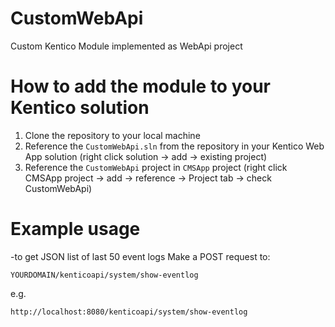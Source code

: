 CustomWebApi
=======================
Custom Kentico Module implemented as WebApi project

How to add the module to your Kentico solution
=======================
1. Clone the repository to your local machine
2. Reference the ```CustomWebApi.sln``` from the repository in your Kentico Web App solution (right click solution -> add -> existing project)
3. Reference the ```CustomWebApi``` project in ```CMSApp``` project (right click CMSApp project -> add -> reference -> Project tab -> check CustomWebApi)

Example usage
=======================
-to get JSON list of last 50 event logs Make a POST request to:

```
YOURDOMAIN/kenticoapi/system/show-eventlog
```

e.g.

```
http://localhost:8080/kenticoapi/system/show-eventlog
```